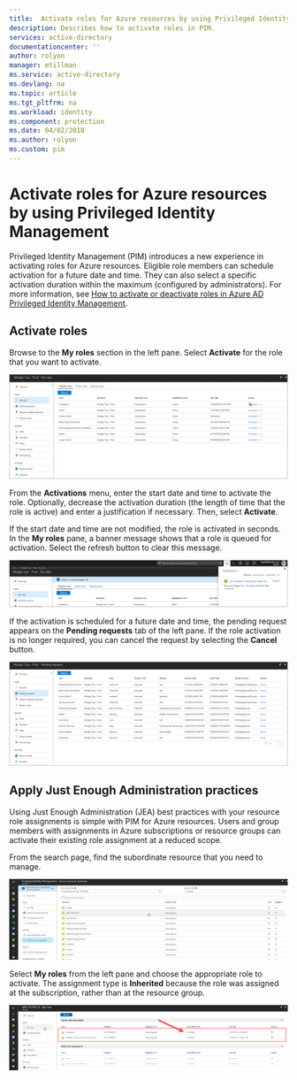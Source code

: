 ```yaml
---
title:  Activate roles for Azure resources by using Privileged Identity Management | Microsoft Docs
description: Describes how to activate roles in PIM.
services: active-directory
documentationcenter: ''
author: rolyon
manager: mtillman
ms.service: active-directory
ms.devlang: na
ms.topic: article
ms.tgt_pltfrm: na
ms.workload: identity
ms.component: protection
ms.date: 04/02/2018
ms.author: rolyon
ms.custom: pim
---
```


# Activate roles for Azure resources by using Privileged Identity Management
Privileged Identity Management (PIM) introduces a new experience in activating roles for Azure resources. Eligible role members can schedule activation for a future date and time. They can also select a specific activation duration within the maximum (configured by administrators). For more information, see [How to activate or deactivate roles in Azure AD Privileged Identity Management](../active-directory-privileged-identity-management-how-to-activate-role.md).

## Activate roles
Browse to the **My roles** section in the left pane. Select **Activate** for the role that you want to activate.

!["Eligible roles" tab in the "My roles" pane.](media/azure-pim-resource-rbac/rbac-roles.png)

From the **Activations** menu, enter the start date and time to activate the role. Optionally, decrease the activation duration (the length of time that the role is active) and enter a justification if necessary. Then, select **Activate**.

If the start date and time are not modified, the role is activated in seconds. In the **My roles** pane, a banner message shows that a role is queued for activation. Select the refresh button to clear this message.

!["My roles" pane with a banner message and a notification about a pending approval](media/azure-pim-resource-rbac/rbac-activate-notification.png)

If the activation is scheduled for a future date and time, the pending request appears on the **Pending requests** tab of the left pane. If the role activation is no longer required, you can cancel the request by selecting the **Cancel** button.

![List of pending requests with "Cancel" buttons](media/azure-pim-resource-rbac/rbac-activate-pending.png)


## Apply Just Enough Administration practices

Using Just Enough Administration (JEA) best practices with your resource role assignments is simple with PIM for Azure resources. Users and group members with assignments in Azure subscriptions or resource groups can activate their existing role assignment at a reduced scope. 

From the search page, find the subordinate resource that you need to manage.

![Selecting a resource](media/azure-pim-resource-rbac/azure-resources-02.png)

Select **My roles** from the left pane and choose the appropriate role to activate. The assignment type is **Inherited** because the role was assigned at the subscription, rather than at the resource group.

![List of eligible role assignments, with the assignment type highlighted](media/azure-pim-resource-rbac/my-roles-02.png)

